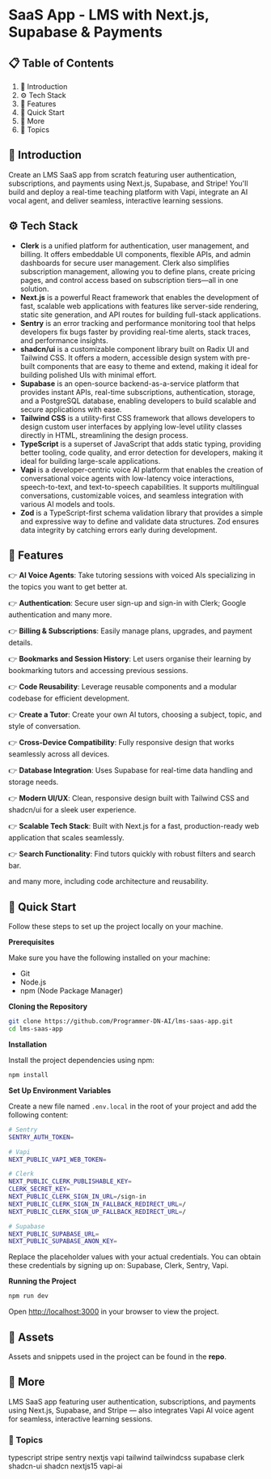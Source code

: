 # SaaS App - LMS with Next.js, Supabase & Payments

## 📋 Table of Contents

1. 🤖 Introduction
2. ⚙️ Tech Stack
3. 🔋 Features
4. 🤸 Quick Start
5. 🚀 More
6. 🔗 Topics

## 🤖 Introduction

Create an LMS SaaS app from scratch featuring user authentication, subscriptions, and payments using Next.js, Supabase, and Stripe! You'll build and deploy a real-time teaching platform with Vapi, integrate an AI vocal agent, and deliver seamless, interactive learning sessions.

## ⚙️ Tech Stack

- **Clerk** is a unified platform for authentication, user management, and billing. It offers embeddable UI components, flexible APIs, and admin dashboards for secure user management. Clerk also simplifies subscription management, allowing you to define plans, create pricing pages, and control access based on subscription tiers—all in one solution.
- **Next.js** is a powerful React framework that enables the development of fast, scalable web applications with features like server-side rendering, static site generation, and API routes for building full-stack applications.
- **Sentry** is an error tracking and performance monitoring tool that helps developers fix bugs faster by providing real-time alerts, stack traces, and performance insights.
- **shadcn/ui** is a customizable component library built on Radix UI and Tailwind CSS. It offers a modern, accessible design system with pre-built components that are easy to theme and extend, making it ideal for building polished UIs with minimal effort.
- **Supabase** is an open-source backend-as-a-service platform that provides instant APIs, real-time subscriptions, authentication, storage, and a PostgreSQL database, enabling developers to build scalable and secure applications with ease.
- **Tailwind CSS** is a utility-first CSS framework that allows developers to design custom user interfaces by applying low-level utility classes directly in HTML, streamlining the design process.
- **TypeScript** is a superset of JavaScript that adds static typing, providing better tooling, code quality, and error detection for developers, making it ideal for building large-scale applications.
- **Vapi** is a developer-centric voice AI platform that enables the creation of conversational voice agents with low-latency voice interactions, speech-to-text, and text-to-speech capabilities. It supports multilingual conversations, customizable voices, and seamless integration with various AI models and tools.
- **Zod** is a TypeScript-first schema validation library that provides a simple and expressive way to define and validate data structures. Zod ensures data integrity by catching errors early during development.

## 🔋 Features

👉 **AI Voice Agents**: Take tutoring sessions with voiced AIs specializing in the topics you want to get better at.

👉 **Authentication**: Secure user sign-up and sign-in with Clerk; Google authentication and many more.

👉 **Billing & Subscriptions**: Easily manage plans, upgrades, and payment details.

👉 **Bookmarks and Session History**: Let users organise their learning by bookmarking tutors and accessing previous sessions.

👉 **Code Reusability**: Leverage reusable components and a modular codebase for efficient development.

👉 **Create a Tutor**: Create your own AI tutors, choosing a subject, topic, and style of conversation.

👉 **Cross-Device Compatibility**: Fully responsive design that works seamlessly across all devices.

👉 **Database Integration**: Uses Supabase for real-time data handling and storage needs.

👉 **Modern UI/UX**: Clean, responsive design built with Tailwind CSS and shadcn/ui for a sleek user experience.

👉 **Scalable Tech Stack**: Built with Next.js for a fast, production-ready web application that scales seamlessly.

👉 **Search Functionality**: Find tutors quickly with robust filters and search bar.

and many more, including code architecture and reusability.

## 🤸 Quick Start

Follow these steps to set up the project locally on your machine.

**Prerequisites**

Make sure you have the following installed on your machine:

- Git
- Node.js
- npm (Node Package Manager)

**Cloning the Repository**

```bash
git clone https://github.com/Programmer-DN-AI/lms-saas-app.git
cd lms-saas-app
```

**Installation**

Install the project dependencies using npm:

```bash
npm install
```

**Set Up Environment Variables**

Create a new file named `.env.local` in the root of your project and add the following content:

```bash
# Sentry
SENTRY_AUTH_TOKEN=

# Vapi
NEXT_PUBLIC_VAPI_WEB_TOKEN=

# Clerk
NEXT_PUBLIC_CLERK_PUBLISHABLE_KEY=
CLERK_SECRET_KEY=
NEXT_PUBLIC_CLERK_SIGN_IN_URL=/sign-in
NEXT_PUBLIC_CLERK_SIGN_IN_FALLBACK_REDIRECT_URL=/
NEXT_PUBLIC_CLERK_SIGN_UP_FALLBACK_REDIRECT_URL=/

# Supabase
NEXT_PUBLIC_SUPABASE_URL=
NEXT_PUBLIC_SUPABASE_ANON_KEY=
```

Replace the placeholder values with your actual credentials. You can obtain these credentials by signing up on: Supabase, Clerk, Sentry, Vapi.

**Running the Project**

```bash
npm run dev
```

Open [http://localhost:3000](http://localhost:3000) in your browser to view the project.

## 🔗 Assets

Assets and snippets used in the project can be found in the **repo**.

## 🚀 More

LMS SaaS app featuring user authentication, subscriptions, and payments using Next.js, Supabase, and Stripe — also integrates Vapi AI voice agent for seamless, interactive learning sessions.

### 🔗 Topics

typescript stripe sentry nextjs vapi tailwind tailwindcss supabase clerk shadcn-ui shadcn nextjs15 vapi-ai
